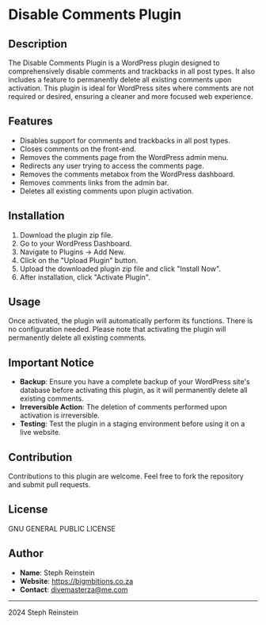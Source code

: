 # Disable Comments Plugin

## Description

The Disable Comments Plugin is a WordPress plugin designed to comprehensively disable comments and trackbacks in all post types. It also includes a feature to permanently delete all existing comments upon activation. This plugin is ideal for WordPress sites where comments are not required or desired, ensuring a cleaner and more focused web experience.

## Features

- Disables support for comments and trackbacks in all post types.
- Closes comments on the front-end.
- Removes the comments page from the WordPress admin menu.
- Redirects any user trying to access the comments page.
- Removes the comments metabox from the WordPress dashboard.
- Removes comments links from the admin bar.
- Deletes all existing comments upon plugin activation.

## Installation

1. Download the plugin zip file.
2. Go to your WordPress Dashboard.
3. Navigate to Plugins → Add New.
4. Click on the "Upload Plugin" button.
5. Upload the downloaded plugin zip file and click "Install Now".
6. After installation, click "Activate Plugin".

## Usage

Once activated, the plugin will automatically perform its functions. There is no configuration needed. Please note that activating the plugin will permanently delete all existing comments.

## Important Notice

- **Backup**: Ensure you have a complete backup of your WordPress site's database before activating this plugin, as it will permanently delete all existing comments.
- **Irreversible Action**: The deletion of comments performed upon activation is irreversible.
- **Testing**: Test the plugin in a staging environment before using it on a live website.

## Contribution

Contributions to this plugin are welcome. Feel free to fork the repository and submit pull requests.

## License

GNU GENERAL PUBLIC LICENSE

## Author

- **Name**: Steph Reinstein
- **Website**: https://bigmbitions.co.za
- **Contact**: divemasterza@me.com

---

2024 Steph Reinstein

